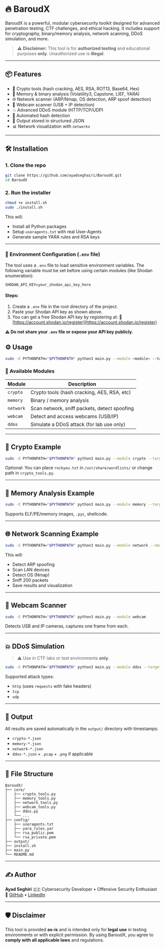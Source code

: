 # 🔥 BaroudX

BaroudX is a powerful, modular cybersecurity toolkit designed for advanced penetration testing, CTF challenges, and ethical hacking. It includes support for cryptography, binary/memory analysis, network scanning, DDoS simulation, and more.

> ⚠️ **Disclaimer:** This tool is for **authorized testing** and educational purposes **only**. Unauthorized use is **illegal**.

---

## 📦 Features

- 🔐 Crypto tools (hash cracking, AES, RSA, ROT13, Base64, Hex)
- 🧠 Memory & binary analysis (Volatility3, Capstone, LIEF, YARA)
- 🌐 Network scanner (ARP/Nmap, OS detection, ARP spoof detection)
- 📸 Webcam scanner (USB + IP detection)
- 💥 Advanced DDoS module (HTTP/TCP/UDP)
- 🧠 Automated hash detection
- 📁 Output stored in structured JSON
- 📊 Network visualization with `networkx`

---

## 🛠️ Installation

### 1. Clone the repo

```bash
git clone https://github.com/ayadseghairi/BaroudX.git
cd BaroudX
```

### 2. Run the installer

```bash
chmod +x install.sh
sudo ./install.sh
```

This will:

- Install all Python packages
- Setup `useragents.txt` with real User-Agents
- Generate sample YARA rules and RSA keys

---


### 🔐 Environment Configuration (`.env` file)

The tool uses a `.env` file to load sensitive environment variables. The following variable must be set before using certain modules (like Shodan enumeration):

```env
SHODAN_API_KEY=your_shodan_api_key_here
```

#### Steps:

1. Create a `.env` file in the root directory of the project.
2. Paste your Shodan API key as shown above.
3. You can get a free Shodan API key by registering at:
   🔗 [https://account.shodan.io/register](https://account.shodan.io/register)

**⚠️ Do not share your `.env` file or expose your API key publicly.**



## ⚙️ Usage

```bash
sudo -E PYTHONPATH="$PYTHONPATH" python3 main.py --module <module> --target <target> [options]
```

### 🧩 Available Modules

| Module    | Description                                  |
| --------- | -------------------------------------------- |
| `crypto`  | Crypto tools (hash cracking, AES, RSA, etc)  |
| `memory`  | Binary / memory analysis                     |
| `network` | Scan network, sniff packets, detect spoofing |
| `webcam`  | Detect and access webcams (USB/IP)           |
| `ddos`    | Simulate a DDoS attack (for lab use only)    |

---

## 🔐 Crypto Example

```bash
sudo -E PYTHONPATH="$PYTHONPATH" python3 main.py --module crypto --target "5f4dcc3b5aa765d61d8327deb882cf99"
```

Optional: You can place `rockyou.txt` in `/usr/share/wordlists/` or change path in `crypto_tools.py`.

---

## 🧠 Memory Analysis Example

```bash
sudo -E PYTHONPATH="$PYTHONPATH" python3 main.py --module memory --target ./dump.mem
```

Supports ELF/PE/memory images, `.pyc`, shellcode.

---

## 🌐 Network Scanning Example

```bash
sudo -E PYTHONPATH="$PYTHONPATH" python3 main.py --module network --nmap-scan --detect-os --packets 200
```

This will:

- Detect ARP spoofing
- Scan LAN devices
- Detect OS (Nmap)
- Sniff 200 packets
- Save results and visualization

---

## 📸 Webcam Scanner

```bash
sudo -E PYTHONPATH="$PYTHONPATH" python3 main.py --module webcam
```

Detects USB and IP cameras, captures one frame from each.

---

## 💥 DDoS Simulation

> ⚠️ Use in CTF labs or test environments **only**.

```bash
sudo -E PYTHONPATH="$PYTHONPATH" python3 main.py --module ddos --target https://example.com --ddos-type http --threads 100 --duration 30
```

Supported attack types:

- `http` (uses `requests` with fake headers)
- `tcp`
- `udp`

---

## 📁 Output

All results are saved automatically in the `output/` directory with timestamps:

- `crypto-*.json`
- `memory-*.json`
- `network-*.json`
- `ddos-*.json` + `.pcap` + `.png` if applicable

---

## 🔧 File Structure

```
BaroudX/
├── core/
│   ├── crypto_tools.py
│   ├── memory_tools.py
│   ├── network_tools.py
│   ├── webcam_tools.py
│   ├── ddos.py
│   └── ...
├── config/
│   ├── useragents.txt
│   ├── yara_rules.yar
│   ├── rsa_public.pem
│   └── rsa_private.pem
├── output/
├── install.sh
├── main.py
└── README.md
```

---

## ✍️ Author

**Ayad Seghiri**
🇩🇿 Cybersecurity Developer • Offensive Security Enthusiast
🔗 [GitHub](https://github.com/ayadseghairi) • [LinkedIn](https://www.linkedin.com/in/ayad-seghiri)

---

## 🛡️ Disclaimer

This tool is provided **as-is** and is intended only for **legal use** in testing environments or with explicit permission.
By using BaroudX, you agree to **comply with all applicable laws** and regulations.
